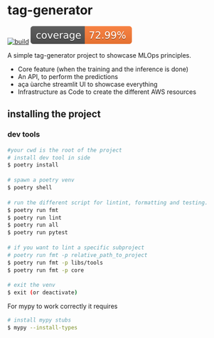 # tag-generator
[![build](https://github.com/tekeinhor/tag-generator/actions/workflows/build.yaml/badge.svg)](https://github.com/tekeinhor/tag-generator/actions/workflows/build.yaml)
![coverage](./reports/coverage.svg?dummy=8484744)

A simple tag-generator project to showcase MLOps principles.
- Core feature (when the training and the inference is done)
- An API, to perform the predictions
- aça ùarche streamlit UI to showcase everything
- Infrastructure as Code to create the different AWS resources


## installing the project

### dev tools

```sh
#your cwd is the root of the project
# install dev tool in side
$ poetry install

# spawn a poetry venv
$ poetry shell

# run the different script for lintint, formatting and testing.
$ poetry run fmt
$ poetry run lint
$ poetry run all
$ poetry run pytest

# if you want to lint a specific subproject
# poetry run fmt -p relative_path_to_project
$ poetry run fmt -p libs/tools
$ poetry run fmt -p core

# exit the venv
$ exit (or deactivate)

```


For mypy to work correctly it requires
```sh
# install mypy stubs
$ mypy --install-types
```